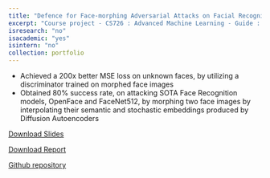 ```yaml
---
title: "Defence for Face-morphing Adversarial Attacks on Facial Recognition Systems"
excerpt: "Course project - CS726 : Advanced Machine Learning - Guide : Prof. Sunita Sarawagi "
isresearch: "no"
isacademic: "yes"
isintern: "no"
collection: portfolio
---
```


* Achieved a 200x better MSE loss on unknown faces, by utilizing a discriminator trained on morphed face images
* Obtained 80% success rate, on attacking SOTA Face Recognition models, OpenFace and FaceNet512, by morphing two
face images by interpolating their semantic and stochastic embeddings produced by Diffusion Autoencoders


[Download Slides](http://amparulekar.github.io/files/morpheus-presentation.pdf)

[Download Report](http://amparulekar.github.io/files/morpheus-report.pdf)

[Github repository](https://github.com/Amparulekar/Defence-for-Face-morphing-Adversarial-Attacks-on-Facial-Recognition-Systems)
